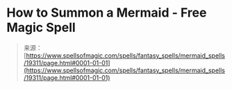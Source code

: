 <!--yml
category: 未分类
date: 2024-06-12 19:01:10
-->

# How to Summon a Mermaid - Free Magic Spell

> 来源：[https://www.spellsofmagic.com/spells/fantasy_spells/mermaid_spells/19311/page.html#0001-01-01](https://www.spellsofmagic.com/spells/fantasy_spells/mermaid_spells/19311/page.html#0001-01-01)